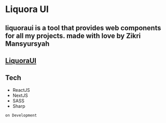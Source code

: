 # Liquora UI

## liquoraui is a tool that provides web components for all my projects. made with love by Zikri Mansyursyah

## [LiquoraUI](https://github/zikrimansyursyah/liquora-ui)

## Tech

- ReactJS
- NextJS
- SASS
- Sharp

`on Development`
